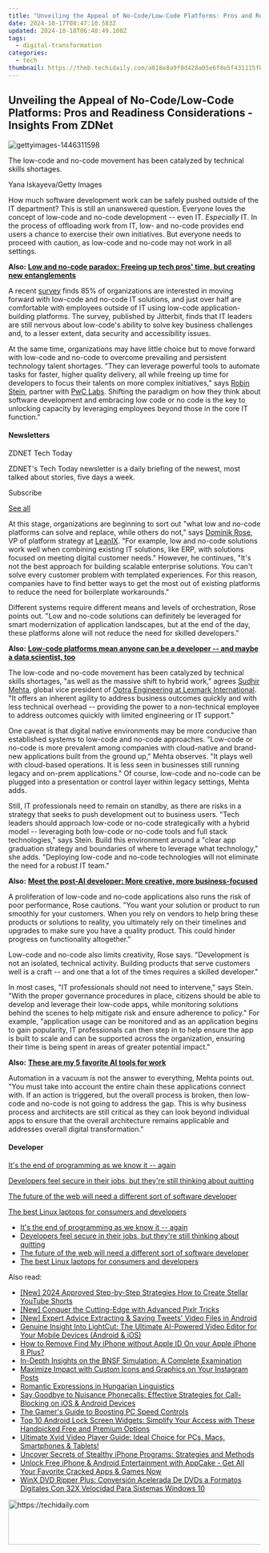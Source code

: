 ```yaml
---
title: "Unveiling the Appeal of No-Code/Low-Code Platforms: Pros and Readiness Considerations - Insights From ZDNet"
date: 2024-10-17T08:47:10.583Z
updated: 2024-10-18T06:48:49.108Z
tags:
  - digital-transformation
categories:
  - tech
thumbnail: https://thmb.techidaily.com/a018e8a9f0d428a05e6f8e5f431115fbc243ce5256805ecd4c390c919b578ebe.jpg
---
```


## Unveiling the Appeal of No-Code/Low-Code Platforms: Pros and Readiness Considerations - Insights From ZDNet

![gettyimages-1446311598](https://www.zdnet.com/a/img/resize/b1aa07037a3e08cdf201efd3262df3685255aa33/2023/06/15/cfea4751-3854-4d06-9bad-c8db5533bc24/gettyimages-1446311598.jpg?auto=webp&width=1280)

 The low-code and no-code movement has been catalyzed by technical skills shortages.

Yana Iskayeva/Getty Images

How much software development work can be safely pushed outside of the IT department? This is still an unanswered question. Everyone loves the concept of low-code and no-code development -- even IT. _Especially_ IT. In the process of offloading work from IT, low- and no-code provides end users a chance to exercise their own initiatives. But everyone needs to proceed with caution, as low-code and no-code may not work in all settings.

**Also:** [**Low and no-code paradox: Freeing up tech pros' time, but creating new entanglements**](https://www.zdnet.com/article/low-and-no-code-paradox-freeing-up-tech-pros-time-but-creating-new-entanglements/)

A recent [survey](https://www.jitterbit.com/report/2023-state-of-automation/) finds 85% of organizations are interested in moving forward with low-code and no-code IT solutions, and just over half are comfortable with employees outside of IT using low-code application-building platforms. The survey, published by Jitterbit, finds that IT leaders are still nervous about low-code's ability to solve key business challenges and, to a lesser extent, data security and accessibility issues. 

At the same time, organizations may have little choice but to move forward with low-code and no-code to overcome prevailing and persistent technology talent shortages. "They can leverage powerful tools to automate tasks for faster, higher quality delivery, all while freeing up time for developers to focus their talents on more complex initiatives," says [Robin Stein](https://www.linkedin.com/in/robin-stein-b0237927/), partner with [PwC Labs](http://www.pwc.com). Shifting the paradigm on how they think about software development and embracing low code or no code is the key to unlocking capacity by leveraging employees beyond those in the core IT function."

#### Newsletters

ZDNET Tech Today

ZDNET's Tech Today newsletter is a daily briefing of the newest, most talked about stories, five days a week.

 Subscribe

[See all](https://www.zdnet.com/newsletters/)

At this stage, organizations are beginning to sort out "what low and no-code platforms can solve and replace, while others do not," says [Dominik Rose](https://www.linkedin.com/in/dominikrose/), VP of platform strategy at [LeanIX](http://www.leanix.net). "For example, low and no-code solutions work well when combining existing IT solutions, like ERP, with solutions focused on meeting digital customer needs." However, he continues, "It's not the best approach for building scalable enterprise solutions. You can't solve every customer problem with templated experiences. For this reason, companies have to find better ways to get the most out of existing platforms to reduce the need for boilerplate workarounds."   
  
Different systems require different means and levels of orchestration, Rose points out. "Low and no-code solutions can definitely be leveraged for smart modernization of application landscapes, but at the end of the day, these platforms alone will not reduce the need for skilled developers." 

**Also:** [**Low-code platforms mean anyone can be a developer -- and maybe a data scientist, too**](https://www.zdnet.com/article/low-code-platforms-mean-anyone-can-be-a-developer-and-maybe-a-data-scientist-too/)

The low-code and no-code movement has been catalyzed by technical skills shortages, "as well as the massive shift to hybrid work," agrees [Sudhir Mehta](https://www.linkedin.com/in/sudhirmehta/), global vice president of [Optra Engineering at Lexmark International](https://www.lexmark.com/en%5Fus/solutions/optra-iot-solutions/optra-iot-platform.html). "It offers an inherent agility to address business outcomes quickly and with less technical overhead -- providing the power to a non-technical employee to address outcomes quickly with limited engineering or IT support." 

One caveat is that digital native environments may be more conducive than established systems to low-code and no-code approaches. "Low-code or no-code is more prevalent among companies with cloud-native and brand-new applications built from the ground up," Mehta observes. "It plays well with cloud-based operations. It is less seen in businesses still running legacy and on-prem applications." Of course, low-code and no-code can be plugged into a presentation or control layer within legacy settings, Mehta adds. 

Still, IT professionals need to remain on standby, as there are risks in a strategy that seeks to push development out to business users. "Tech leaders should approach low-code or no-code strategically with a hybrid model -- leveraging both low-code or no-code tools and full stack technologies," says Stein. Build this environment around a "clear app graduation strategy and boundaries of where to leverage what technology," she adds. "Deploying low-code and no-code technologies will not eliminate the need for a robust IT team."

**Also:** [**Meet the post-AI developer: More creative, more business-focused**](https://www.zdnet.com/article/meet-the-post-ai-developer-more-creative-more-business-focused/)

A proliferation of low-code and no-code applications also runs the risk of poor performance, Rose cautions. "You want your solution or product to run smoothly for your customers. When you rely on vendors to help bring these products or solutions to reality, you ultimately rely on their timelines and upgrades to make sure you have a quality product. This could hinder progress on functionality altogether."

Low-code and no-code also limits creativity, Rose says. "Development is not an isolated, technical activity. Building products that serve customers well is a craft -- and one that a lot of the times requires a skilled developer."

In most cases, "IT professionals should not need to intervene," says Stein. "With the proper governance procedures in place, citizens should be able to develop and leverage their low-code apps, while monitoring solutions behind the scenes to help mitigate risk and ensure adherence to policy." For example, "application usage can be monitored and as an application begins to gain popularity, IT professionals can then step in to help ensure the app is built to scale and can be supported across the organization, ensuring their time is being spent in areas of greater potential impact."

**Also:** [**These are my 5 favorite AI tools for work**](https://www.zdnet.com/article/these-are-my-5-favorite-ai-tools-for-work/)

Automation in a vacuum is not the answer to everything, Mehta points out. "You must take into account the entire chain these applications connect with. If an action is triggered, but the overall process is broken, then low-code and no-code is not going to address the gap. This is why business process and architects are still critical as they can look beyond individual apps to ensure that the overall architecture remains applicable and addresses overall digital transformation." 

#### Developer

[It's the end of programming as we know it -- again](https://www.zdnet.com/article/its-the-end-of-programming-as-we-know-it-again/ "It's the end of programming as we know it -- again")

[Developers feel secure in their jobs, but they're still thinking about quitting](https://www.zdnet.com/article/developers-feel-secure-in-their-jobs-but-theyre-still-thinking-about-quitting/ "Developers feel secure in their jobs, but they're still thinking about quitting")

[The future of the web will need a different sort of software developer](https://www.zdnet.com/article/the-future-of-the-web-will-need-a-different-sort-of-software-developer/ "The future of the web will need a different sort of software developer")

[The best Linux laptops for consumers and developers](https://www.zdnet.com/article/best-linux-laptop/ "The best Linux laptops for consumers and developers")

* [It's the end of programming as we know it -- again](https://www.zdnet.com/article/its-the-end-of-programming-as-we-know-it-again/ "It's the end of programming as we know it -- again")
* [Developers feel secure in their jobs, but they're still thinking about quitting](https://www.zdnet.com/article/developers-feel-secure-in-their-jobs-but-theyre-still-thinking-about-quitting/ "Developers feel secure in their jobs, but they're still thinking about quitting")
* [The future of the web will need a different sort of software developer](https://www.zdnet.com/article/the-future-of-the-web-will-need-a-different-sort-of-software-developer/ "The future of the web will need a different sort of software developer")
* [The best Linux laptops for consumers and developers](https://www.zdnet.com/article/best-linux-laptop/ "The best Linux laptops for consumers and developers")

<ins class="adsbygoogle"
     style="display:block"
     data-ad-format="autorelaxed"
     data-ad-client="ca-pub-7571918770474297"
     data-ad-slot="1223367746"></ins>

<ins class="adsbygoogle"
     style="display:block"
     data-ad-client="ca-pub-7571918770474297"
     data-ad-slot="8358498916"
     data-ad-format="auto"
     data-full-width-responsive="true"></ins>

<span class="atpl-alsoreadstyle">Also read:</span>
<div><ul>
<li><a href="https://youtube-web.techidaily.com/024-approved-step-by-step-strategies-how-to-create-stellar-youtube-shorts/"><u>[New] 2024 Approved Step-by-Step Strategies How to Create Stellar YouTube Shorts</u></a></li>
<li><a href="https://extra-resources.techidaily.com/new-conquer-the-cutting-edge-with-advanced-pixlr-tricks/"><u>[New] Conquer the Cutting-Edge with Advanced Pixlr Tricks</u></a></li>
<li><a href="https://twitter-videos.techidaily.com/new-expert-advice-extracting-and-saving-tweets-video-files-in-android/"><u>[New] Expert Advice Extracting & Saving Tweets' Video Files in Android</u></a></li>
<li><a href="https://app-tips.techidaily.com/genuine-insight-into-lightcut-the-ultimate-ai-powered-video-editor-for-your-mobile-devices-android-and-ios/"><u>Genuine Insight Into LightCut: The Ultimate AI-Powered Video Editor for Your Mobile Devices (Android & iOS)</u></a></li>
<li><a href="https://activate-lock.techidaily.com/how-to-remove-find-my-iphone-without-apple-id-on-your-apple-iphone-8-plus-by-drfone-ios/"><u>How to Remove Find My iPhone without Apple ID On your Apple iPhone 8 Plus?</u></a></li>
<li><a href="https://app-tips.techidaily.com/in-depth-insights-on-the-bnsf-simulation-a-complete-examination/"><u>In-Depth Insights on the BNSF Simulation: A Complete Examination</u></a></li>
<li><a href="https://instagram-video-recordings.techidaily.com/maximize-impact-with-custom-icons-and-graphics-on-your-instagram-posts/"><u>Maximize Impact with Custom Icons and Graphics on Your Instagram Posts</u></a></li>
<li><a href="https://mondly-stories.techidaily.com/romantic-expressions-in-hungarian-linguistics/"><u>Romantic Expressions in Hungarian Linguistics</u></a></li>
<li><a href="https://app-tips.techidaily.com/say-goodbye-to-nuisance-phonecalls-effective-strategies-for-call-blocking-on-ios-and-android-devices/"><u>Say Goodbye to Nuisance Phonecalls: Effective Strategies for Call-Blocking on iOS & Android Devices</u></a></li>
<li><a href="https://extra-information.techidaily.com/the-gamers-guide-to-boosting-pc-speed-controls/"><u>The Gamer's Guide to Boosting PC Speed Controls</u></a></li>
<li><a href="https://app-tips.techidaily.com/top-10-android-lock-screen-widgets-simplify-your-access-with-these-handpicked-free-and-premium-options/"><u>Top 10 Android Lock Screen Widgets: Simplify Your Access with These Handpicked Free and Premium Options</u></a></li>
<li><a href="https://app-tips.techidaily.com/ultimate-xvid-video-player-guide-ideal-choice-for-pcs-macs-smartphones-and-tablets/"><u>Ultimate Xvid Video Player Guide: Ideal Choice for PCs, Macs, Smartphones & Tablets!</u></a></li>
<li><a href="https://app-tips.techidaily.com/uncover-secrets-of-stealthy-iphone-programs-strategies-and-methods/"><u>Uncover Secrets of Stealthy iPhone Programs: Strategies and Methods</u></a></li>
<li><a href="https://app-tips.techidaily.com/1723620190018-unlock-free-iphone-and-android-entertainment-with-appcake-get-all-your-favorite-cracked-apps-and-games-now/"><u>Unlock Free iPhone & Android Entertainment with AppCake - Get All Your Favorite Cracked Apps & Games Now</u></a></li>
<li><a href="https://tech-revival.techidaily.com/winx-dvd-ripper-plus-conversion-acelerada-de-dvds-a-formatos-digitales-con-32x-velocidad-para-sistemas-windows-10/"><u>WinX DVD Ripper Plus: Conversión Acelerada De DVDs a Formatos Digitales Con 32X Velocidad Para Sistemas Windows 10</u></a></li>
</ul></div>

<!-- affiliate ads begin -->
<a href="https://appsumo.8odi.net/c/5597632/2052060/7443" target="_top" id="2052060">
  <img src="//a.impactradius-go.com/display-ad/7443-2052060" border="0" alt="https://techidaily.com" width="728" height="90"/>
</a>
<img height="0" width="0" src="https://appsumo.8odi.net/i/5597632/2052060/7443" style="position:absolute;visibility:hidden;" border="0" />
<!-- affiliate ads end -->


